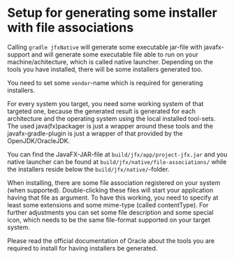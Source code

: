 Setup for generating some installer with file associations
==========================================================

Calling `gradle jfxNative` will generate some executable jar-file with javafx-support and will
generate some executable file able to run on your machine/achitecture, which is called native launcher.
Depending on the tools you have installed, there will be some installers generated too.

You need to set some `vendor`-name which is required for generating installers.

For every system you target, you need some working system of that targeted one, because the generated result
is generated for each architecture and the operating system using the local installed tool-sets. The used
java(fx)packager is just a wrapper around these tools and the javafx-gradle-plugin is just a wrapper of that
provided by the OpenJDK/OracleJDK.

You can find the JavaFX-JAR-file at `build/jfx/app/project-jfx.jar` and you native launcher can be found at
`build/jfx/native/file-associations/` while the installers reside below the `build/jfx/native/`-folder.

When installing, there are some file association registered on your system (when supported). Double-clicking
these files will start your application having that file as argument. To have this working, you need to specify
at least some extensions and some mime-type (called contentType). For further adjustments you can set some
file description and some special icon, which needs to be the same file-format supported on your target system.

Please read the official documentation of Oracle about the tools you are required to install for having
installers be generated.
